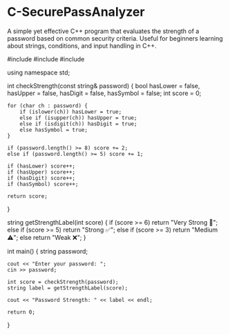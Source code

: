 # C-SecurePassAnalyzer
A simple yet effective C++ program that evaluates the strength of a password based on common security criteria. Useful for beginners learning about strings, conditions, and input handling in C++.

#include <iostream>
#include <string>
#include <cctype>

using namespace std;

int checkStrength(const string& password) {
    bool hasLower = false, hasUpper = false, hasDigit = false, hasSymbol = false;
    int score = 0;

    for (char ch : password) {
        if (islower(ch)) hasLower = true;
        else if (isupper(ch)) hasUpper = true;
        else if (isdigit(ch)) hasDigit = true;
        else hasSymbol = true;
    }

    if (password.length() >= 8) score += 2;
    else if (password.length() >= 5) score += 1;

    if (hasLower) score++;
    if (hasUpper) score++;
    if (hasDigit) score++;
    if (hasSymbol) score++;

    return score;
}

string getStrengthLabel(int score) {
    if (score >= 6) return "Very Strong 💪";
    else if (score >= 5) return "Strong ✅";
    else if (score >= 3) return "Medium ⚠️";
    else return "Weak ❌";
}

int main() {
    string password;

    cout << "Enter your password: ";
    cin >> password;

    int score = checkStrength(password);
    string label = getStrengthLabel(score);

    cout << "Password Strength: " << label << endl;

    return 0;
}
